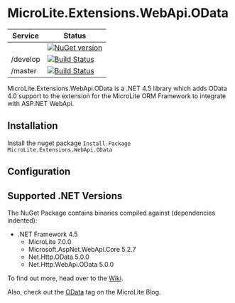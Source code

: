 MicroLite.Extensions.WebApi.OData
=================================

|Service|Status|
|-------|------|
||[![NuGet version](https://badge.fury.io/nu/MicroLite.Extensions.WebApi.OData.svg)](http://badge.fury.io/nu/MicroLite.Extensions.WebApi.OData)|
|/develop|[![Build Status](https://dev.azure.com/trevorpilley/MicroLite-ORM/_apis/build/status/MicroLite-ORM.MicroLite.Extensions.WebApi.OData?branchName=develop)](https://dev.azure.com/trevorpilley/MicroLite-ORM/_build/latest?definitionId=29&branchName=develop)|
|/master|[![Build Status](https://dev.azure.com/trevorpilley/MicroLite-ORM/_apis/build/status/MicroLite-ORM.MicroLite.Extensions.WebApi.OData?branchName=master)](https://dev.azure.com/trevorpilley/MicroLite-ORM/_build/latest?definitionId=29&branchName=master)|

MicroLite.Extensions.WebApi.OData is a .NET 4.5 library which adds OData 4.0 support to the extension for the MicroLite ORM Framework to integrate with ASP.NET WebApi.

## Installation

Install the nuget package `Install-Package MicroLite.Extensions.WebApi.OData`

## Configuration

## Supported .NET Versions

The NuGet Package contains binaries compiled against (dependencies indented):

* .NET Framework 4.5
  * MicroLite 7.0.0
  * Microsoft.AspNet.WebApi.Core 5.2.7
  * Net.Http.OData 5.0.0
  * Net.Http.WebApi.OData 5.0.0

To find out more, head over to the [Wiki](https://github.com/MicroLite-ORM/MicroLite.Extensions.WebApi.OData/wiki).

Also, check out the [OData](http://microliteorm.wordpress.com/tag/OData/) tag on the MicroLite Blog.


